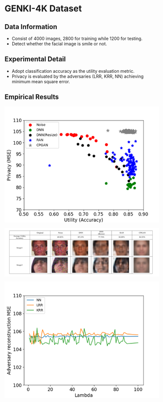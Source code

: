 # GENKI-4K Dataset
## **Data Information**

- Consist of 4000 images, 2800 for training while 1200 for testing.
- Detect whether the facial image is smile or not.

## **Experimental Detail**

- Adopt classification accuracy as the utility evaluation metric.
- Privacy is evaluated by the adversaries (LRR, KRR, NN) 
achieving minimum mean square error.
## **Empirical Results**
![image](https://github.com/R06942098/CPGAN/blob/master/GENKI-4K/img/Genki4K_data_final_nonlinear.png)


![image](https://github.com/R06942098/CPGAN/blob/master/GENKI-4K/img/img1.png)


![image](https://github.com/R06942098/CPGAN/blob/master/GENKI-4K/img/mse_comparison_Genki_cpgan.png)
